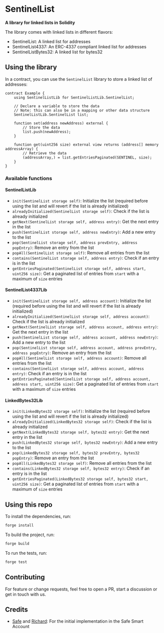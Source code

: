 # SentinelList

**A library for linked lists in Solidity**

The library comes with linked lists in different flavors:

- SentinelList: A linked list for addresses
- SentinelList4337: An ERC-4337 compliant linked list for addresses
- SentinelListBytes32: A linked list for bytes32

## Using the library

In a contract, you can use the `SentinelList` library to store a linked list of addresses:

```solidity
contract Example {
    using SentinelListLib for SentinelListLib.SentinelList;

    // Declare a variable to store the data
    // Note: this can also be in a mapping or other data structure
    SentinelListLib.SentinelList list;

    function set(address newAddress) external {
        // Store the data
        list.push(newAddress);
    }

    function get(uint256 size) external view returns (address[] memory addressArray) {
        // Retrieve the data
        (addressArray,) = list.getEntriesPaginated(SENTINEL, size);
    }
}
```

### Available functions

#### SentinelListLib

- `init(SentinelList storage self)`: Initialize the list (required before using the list and will revert if the list is already initialized)
- `alreadyInitialized(SentinelList storage self)`: Check if the list is already initialized
- `getNext(SentinelList storage self, address entry)`: Get the next entry in the list
- `push(SentinelList storage self, address newEntry)`: Add a new entry to the list
- `pop(SentinelList storage self, address prevEntry, address popEntry)`: Remove an entry from the list
- `popAll(SentinelList storage self)`: Remove all entries from the list
- `contains(SentinelList storage self, address entry)`: Check if an entry is in the list
- `getEntriesPaginated(SentinelList storage self, address start, uint256 size)`: Get a paginated list of entries from `start` with a maximum of `size` entries

#### SentinelList4337Lib

- `init(SentinelList storage self, address account)`: Initialize the list (required before using the list and will revert if the list is already initialized)
- `alreadyInitialized(SentinelList storage self, address account)`: Check if the list is already initialized
- `getNext(SentinelList storage self, address account, address entry)`: Get the next entry in the list
- `push(SentinelList storage self, address account, address newEntry)`: Add a new entry to the list
- `pop(SentinelList storage self, address account, address prevEntry, address popEntry)`: Remove an entry from the list
- `popAll(SentinelList storage self, address account)`: Remove all entries from the list
- `contains(SentinelList storage self, address account, address entry)`: Check if an entry is in the list
- `getEntriesPaginated(SentinelList storage self, address account, address start, uint256 size)`: Get a paginated list of entries from `start` with a maximum of `size` entries

#### LinkedBytes32Lib

- `init(LinkedBytes32 storage self)`: Initialize the list (required before using the list and will revert if the list is already initialized)
- `alreadyInitialized(LinkedBytes32 storage self)`: Check if the list is already initialized
- `getNext(LinkedBytes32 storage self, bytes32 entry)`: Get the next entry in the list
- `push(LinkedBytes32 storage self, bytes32 newEntry)`: Add a new entry to the list
- `pop(LinkedBytes32 storage self, bytes32 prevEntry, bytes32 popEntry)`: Remove an entry from the list
- `popAll(LinkedBytes32 storage self)`: Remove all entries from the list
- `contains(LinkedBytes32 storage self, bytes32 entry)`: Check if an entry is in the list
- `getEntriesPaginated(LinkedBytes32 storage self, bytes32 start, uint256 size)`: Get a paginated list of entries from `start` with a maximum of `size` entries

## Using this repo

To install the dependencies, run:

```bash
forge install
```

To build the project, run:

```bash
forge build
```

To run the tests, run:

```bash
forge test
```

## Contributing

For feature or change requests, feel free to open a PR, start a discussion or get in touch with us.

## Credits

- [Safe](https://github.com/safe-global/safe-smart-account) and [Richard](https://github.com/rmeissner): For the initial implementation in the Safe Smart Account
